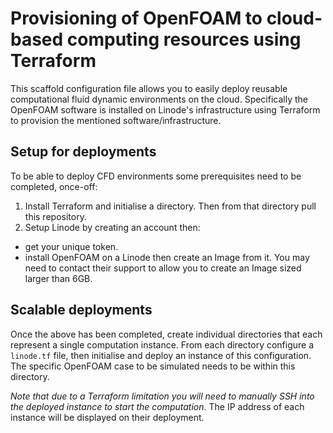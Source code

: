 # Provisioning of OpenFOAM to cloud-based computing resources using Terraform

This scaffold configuration file allows you to easily deploy reusable computational fluid dynamic environments on the cloud. Specifically the OpenFOAM software is installed on Linode's infrastructure using Terraform to provision the mentioned software/infrastructure.

## Setup for deployments
To be able to deploy CFD environments some prerequisites need to be completed, once-off:
1. Install Terraform and initialise a directory. Then from that directory pull this repository.
2. Setup Linode by creating an account then:
 - get your unique token.
 - install OpenFOAM on a Linode then create an Image from it. You may need to contact their support to allow you to create an Image sized larger than 6GB.

## Scalable deployments
Once the above has been completed, create individual directories that each represent a single computation instance. From each directory configure a `linode.tf` file, then initialise and deploy an instance of this configuration. The specific OpenFOAM case to be simulated needs to be within this directory.

_Note that due to a Terraform limitation you will need to manually SSH into the deployed instance to start the computation_. The IP address of each instance will be displayed on their deployment.
